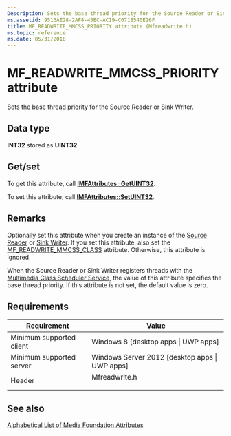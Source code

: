```yaml
---
Description: Sets the base thread priority for the Source Reader or Sink Writer.
ms.assetid: 9513AE28-2AF4-45EC-AC19-C0718540E26F
title: MF_READWRITE_MMCSS_PRIORITY attribute (Mfreadwrite.h)
ms.topic: reference
ms.date: 05/31/2018
---
```


# MF\_READWRITE\_MMCSS\_PRIORITY attribute

Sets the base thread priority for the Source Reader or Sink Writer.

## Data type

**INT32** stored as **UINT32**

## Get/set

To get this attribute, call [**IMFAttributes::GetUINT32**](/windows/desktop/api/mfobjects/nf-mfobjects-imfattributes-getuint32).

To set this attribute, call [**IMFAttributes::SetUINT32**](/windows/desktop/api/mfobjects/nf-mfobjects-imfattributes-setuint32).

## Remarks

Optionally set this attribute when you create an instance of the [Source Reader](source-reader.md) or [Sink Writer](sink-writer.md). If you set this attribute, also set the [MF\_READWRITE\_MMCSS\_CLASS](mf-readwrite-mmcss-class.md) attribute. Otherwise, this attribute is ignored.

When the Source Reader or Sink Writer registers threads with the [Multimedia Class Scheduler Service](../procthread/multimedia-class-scheduler-service.md), the value of this attribute specifies the base thread priority. If this attribute is not set, the default value is zero.

## Requirements



| Requirement | Value |
|-------------------------------------|------------------------------------------------------------------------------------------|
| Minimum supported client<br/> | Windows 8 \[desktop apps \| UWP apps\]<br/>                                        |
| Minimum supported server<br/> | Windows Server 2012 \[desktop apps \| UWP apps\]<br/>                              |
| Header<br/>                   | <dl> <dt>Mfreadwrite.h</dt> </dl> |



## See also

<dl> <dt>

[Alphabetical List of Media Foundation Attributes](alphabetical-list-of-media-foundation-attributes.md)
</dt> </dl>

 

 
